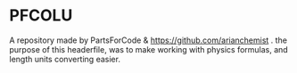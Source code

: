 # PFCOLU
A repository made by PartsForCode & https://github.com/arianchemist .
the purpose of this headerfile, was to make working with physics formulas, and length units converting easier.
